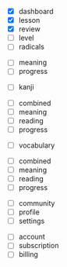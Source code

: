 - [x] dashboard
- [x] lesson
- [x] review
- [ ] level
- [ ] radicals
 + [ ] meaning
 + [ ] progress
- [ ] kanji
 + [ ] combined
 + [ ] meaning
 + [ ] reading
 + [ ] progress
- [ ] vocabulary
 + [ ] combined
 + [ ] meaning
 + [ ] reading
 + [ ] progress
- [ ] community
- [ ] profile
- [ ] settings
 + [ ] account
 + [ ] subscription
 + [ ] billing
